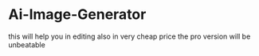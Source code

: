 # Ai-Image-Generator
this will help you in editing also in very cheap price the pro version will be unbeatable

